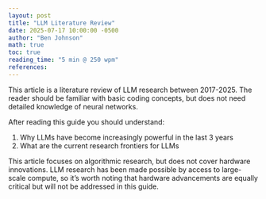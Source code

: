 ```yaml
---
layout: post
title: "LLM Literature Review"
date: 2025-07-17 10:00:00 -0500
author: "Ben Johnson"
math: true
toc: true
reading_time: "5 min @ 250 wpm"
references:
---
```


This article is a literature review of LLM research between 2017-2025. The reader should be familiar with basic coding concepts, but does not need detailed knowledge of neural networks.

After reading this guide you should understand:

1. Why LLMs have become increasingly powerful in the last 3 years
2. What are the current research frontiers for LLMs

This article focuses on algorithmic research, but does not cover hardware innovations. LLM research has been made possible by access to large-scale compute, so it’s worth noting that hardware advancements are equally critical but will not be addressed in this guide.
